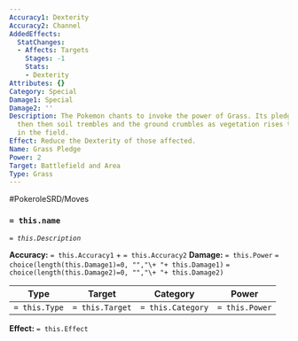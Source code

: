 ```yaml
---
Accuracy1: Dexterity
Accuracy2: Channel
AddedEffects:
  StatChanges:
  - Affects: Targets
    Stages: -1
    Stats:
    - Dexterity
Attributes: {}
Category: Special
Damage1: Special
Damage2: ''
Description: The Pokemon chants to invoke the power of Grass. Its pledge is heard
  then then soil trembles and the ground crumbles as vegetation rises to grapple anyone
  in the field.
Effect: Reduce the Dexterity of those affected.
Name: Grass Pledge
Power: 2
Target: Battlefield and Area
Type: Grass
---
```


#PokeroleSRD/Moves

### `= this.name` 
*`= this.Description`*

**Accuracy:** `= this.Accuracy1` + `= this.Accuracy2`
**Damage:** `= this.Power` `= choice(length(this.Damage1)=0, "","\+ "+ this.Damage1)` `= choice(length(this.Damage2)=0, "","\+ "+ this.Damage2)`

| Type          | Target          | Category          | Power          |
| ------------- | --------------- | ----------------  | -------------- |
| `= this.Type` | `= this.Target` | `= this.Category` | `= this.Power` | 

**Effect:** `= this.Effect`